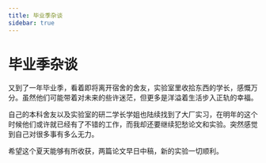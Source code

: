 ```yaml
---
title: 毕业季杂谈
sidebar: true
---
```


# 毕业季杂谈

<ClientOnly>
<title-pv/>
</ClientOnly>

又到了一年毕业季，看着即将离开宿舍的舍友，实验室里收拾东西的学长，感慨万分。虽然他们可能带着对未来的些许迷茫，但更多是洋溢着生活步入正轨的幸福。


自己的本科舍友以及实验室的研二学长学姐也陆续找到了大厂实习，在明年的这个时候他们或许就已经有了不错的工作，而我却还要继续犯愁论文和实验。突然感觉到自己对很多事有多么无力。


希望这个夏天能够有所收获，两篇论文早日中稿，新的实验一切顺利。

<ClientOnly>
  <leave/>
</ClientOnly/>
